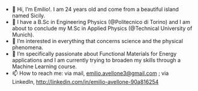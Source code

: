 - 👋 Hi, I’m Emilio!. I am 24 years old and come from a beautiful island named Sicily.
- 👀 I have a B.Sc in Engineering Physics (@Politecnico di Torino) and I am about to conclude my M.Sc in Applied Physics (@Technical University of Munich).
- 💞️ I’m interested in everything that concerns science and the physical phenomena.
- 🌱 I’m specifically passionate about Functional Materials for Energy applications and I am currently trying to broaden my skills through a Machine Learning course.
- 📫 How to reach me: via mail, emilio.avellone3@gmail.com ; via LinkedIn, http://linkedin.com/in/emilio-avellone-90a816254

<!---
emiave/emiave is a ✨ special ✨ repository because its `README.md` (this file) appears on your GitHub profile.
You can click the Preview link to take a look at your changes.
--->
